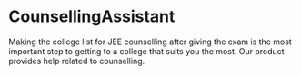 # CounsellingAssistant
Making the college list for JEE counselling after giving the exam is the most important step to getting to a college that suits you the most. Our product provides help related to counselling. 
